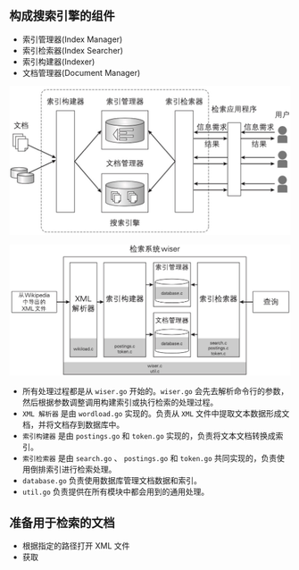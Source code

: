 ## 构成搜索引擎的组件
- 索引管理器(Index Manager)
- 索引检索器(Index Searcher)
- 索引构建器(Indexer)
- 文档管理器(Document Manager)

![搜索引擎的构成](./img/01.Index.jpg)

![全文搜索引擎wiser的构成](./img/02.wiser.jpg)

- 所有处理过程都是从 `wiser.go` 开始的。`wiser.go` 会先去解析命令行的参数，然后根据参数调整调用构建索引或执行检索的处理过程。
- `XML 解析器` 是由 `wordload.go` 实现的。负责从 `XML` 文件中提取文本数据形成文档，并将文档存到数据库中。
- `索引构建器` 是由 `postings.go` 和 `token.go` 实现的，负责将文本文档转换成索引。
- `索引检索器` 是由 `search.go` 、 `postings.go` 和 `token.go` 共同实现的，负责使用倒排索引进行检索处理。
- `database.go` 负责使用数据库管理文档数据和索引。
- `util.go` 负责提供在所有模块中都会用到的通用处理。

## 准备用于检索的文档

- 根据指定的路径打开 XML 文件
- 获取 <title> 标签中的内容作为文档的标题
- 获取 <text> 标签中的内容作为文档的正文
- 将标题和正文传给索引构建器

反复执行上述处理过程中的后三步...

## 构建倒排索引的步骤

1. 从作为检索对象的文件中提取出词元及其出现的位置
2. 对于每个词元，将其所在文档的引用信息(文档编号)和出现在文档中的位置保存起来

### 提取词元
提取词元使用N-gram或词素解析的方法将句子分隔成词元的序列。

首先在字符串的编码上，将 UTF-8 转换成 UTF-32。UTF-32 是一种以4字节(32bit)的数值为单位表示Unicode字符的编码方式。

由于Unicode的字符与表示该字符的数值是一一对应的，所以在UTF-32中，由 N-gram 分割而成的词元所含有的字节数就变成固定的了。

这样就简化了程序上的处理过程，但是增加了处理速度和内存使用量。

在文件 `token.go` 中的函数 `NgramNext()` 负责将句子分隔成词元

### 为每个词元创建倒排列表

- 文档级别的倒排列表：关联到词元上的文档编号的集合
- 单词级别的倒排列表：由文档编号和词元在文档中出现的位置构成的二元组的集合
- 倒排文件：由所有词元的倒排列表汇聚而成的集合称为倒排文件。

使用单词级别的倒排列表可以进行快速的短语检索。

## 开始构建倒排索引

### 在存储器上创建倒排索引

每个用户都可以自定义自己的单词表，所以在内存上为所有文档构建倒排索引并不现实。
因此，使用硬盘或SSD等二级存储器来构建倒排索引

这里我们使用基于归并的构建方法，对于某个文档集合。

- 现在内存上为其建立一个较小的倒排索引，
- 然后将这个较小的倒排索引和存储器上的倒排索引合并，
- 通过返回进行这两步操作，最终就能一点点地在存储器上构建出较大的倒排索引了。

我们将在内存上构建的临时倒排索引称为“小倒排索引”。

### 倒排列表和倒排文件的数据结构

在 wiser 中，**倒排列表**是使用结构体 `postings_list` 来管理的。

```go
// 倒排列表（以文档编号和位置信息为元素的链表结构）
type PostingsList struct {
	DocumentID     int           // 文档编号
	Positions      []int         // 位置信息的数组 TODO: 不知道是啥类型
	PositionsCount int           // 位置信息的条数
	Next           *PostingsList // 指向下一个倒排列表
}
```

在 wiser 中，**倒排文件**是使用结构体 `inverted_index_hash` 来管理的。

```go
// 倒排索引（以词元编号为键，以倒排列表为值的关联数组）
type InvertedIndexHash struct {
	TokenID       int           // 词元编号（Token ID）
	PostingsList  *PostingsList // 指向包含该词元的倒排列表的指针
	//PostingsMap   map[int][]int
	DocsCount     int // 出现过该词元的文档数
	PostingsCount int // 该词元在所有文档中的出现次数之和
	// TODO: 将该结构体转化为哈希表 - 用于管理倒排列表的关联数组
}
```

为了将结构体当做关联数组来处理，`inverted_index_hash` 类型表示整个关联数组。

`inverted_index_value` 表示关联数组中的一个元素。

### 从源代码级别梳理索引的构建顺序

|函数名|文件名|
|---|---|
|AddDocument()|logic/wiser.go|
|GetTokenId()|db/document.go|
|IsIgnoredChar()|util/utils.go|
|NgramNext()|util/utils.go|
|TextToPostingsLists()|logic/token.go|
|TokenToPostingsList()|logic/token.go|

在wiser中，我们首先调用了函数 `AddDocument()`, 该函数的作用是为文档的标题和正文构建倒排索引以及用于存储文档的数据库。

在函数`AddDocument()` 内部会进行如下的操作

1. 从文档中取出词元
2. 为每个词元建立倒排列表，并更新小倒排索引
3. 每当小倒排索引增长到一定大小，就将其于存储器上的倒排索引合并到一起

#### 函数 `AddDocument()` 

```go
// 将文档添加到数据库中，建立倒排索引
// title 文档标题，为 Nil 时将会清空缓冲区
// body 文档正文
func (env *WiserEnv) AddDocument(title, body string) error {
	if len(title) > 0 && len(body) > 0 {
		// 将文档标题和正文存储到数据库中
		dao.DBAddDocument(title, body)
		// 并获取该文档对应的文档编号
		documentID := dao.DBGetDocumentID(title)

		// 为文档创建倒排列表
    // 根据文档编号和文档内容更新存储在变量env.IIBuffer中的小倒排索引
		err := env.TextToPostingsLists(documentID, body)
		if err != nil {
			return err
		}
		env.IIBufferCount++ // 用户更新倒排索引的缓冲区中的文档数
		env.IndexedCount++  // 建立了索引的文档数
		fmt.Printf("count: %d title: %s\n", env.IndexedCount, title)
	}
  
	// 存储在缓冲区中的文档数量达到了指定的阈值时，更新存储器上的倒排索引
	// 当 title 为空时，或者当已构建出小倒排索引的文档数量达到了阈值时，就合并索引
	// 另外，title 为空，还标志着所有的文档都已经处理完了。
	// 阈值设定得越小，内存的使用量也就越小，但会增加堆数据库的访问次数。
	// 反过来，阅知设定得越大，内存的使用量就越大，也减少了对数据库的访问次数。
	if len(env.IIBuffer) > env.IIBufferUpdateThreshold && title == "" {
		util.PrintTimeDiff()
		// 更新所有词元对应的倒排项，合并倒排索引，
		// 并将合并后的结果写入数据库(存储器)中。
		err := env.UpdatePostingsAndFree()
		if err != nil {
			return err
		}
		util.PrintTimeDiff()
	}
	return nil
}
```

#### 函数 `TextToPostingsLists`  

```go
// 为构成文档内容的字符串建立倒排列表的集合(倒排文件)
// document id 文档编号。为0时表示要把查询的关键词作为处理对象
// text 输入的字符串
func (env *WiserEnv) TextToPostingsLists(documentId int, text string) error {
	// 分隔 N-gram 词元
	runeBody := []rune(text)
	start := 0
	for {
    // 每次从字符串中取出长度为 N-gram 的词元
		tokenLen, position := util.NgramNext(runeBody, &start, env.TokenLen)
		if tokenLen == 0 {
			break
		}
		if tokenLen < env.TokenLen {
			continue
		}
		// 将词元添加到倒排列表中
		token := string(runeBody[position : position+env.TokenLen])
		err := env.TokenToPostingsList(documentId, token, start)
		if err != nil {
			return err
		}
	}
  // 当循环结束后，传入的 text 构成的倒排索引就构建好了。
	return nil
}
```

####  函数`NgramNext()`

```go
// 将输入的字符串分隔为N-gram
// ustr 输入的字符串
// n N-gram 中 N 的取值。建议将其设为大于 1 的值
// start 词元的起始位置
// 返回分隔出来的词元的长度
func NgramNext(ustr []rune, start *int, n int) (int, int) {
	totalLen := len(ustr)
	// 读取时跳过文本开头的空格等字符
	for {
		if *start >= totalLen {
			break
		}
		// 当不是空白字符的时候就跳出循环
		if !IsIgnoredChar(ustr[*start]) {
			break
		}
		*start++
	}
	tokenLen := 0
	position := *start

	// 不断取出最多包含n个字符的词元，直到遇到不属于索引对象的字符或到达了字符串的尾部
	for {
		if *start >= totalLen {
			break
		}
		if tokenLen >= n {
			break
		}
    // 当是空白字符的时候就结束索引
		if IsIgnoredChar(ustr[*start]) {
			break
		}
		*start++
		tokenLen++
	}

	if tokenLen >= n {
		*start = position + 1
	}

	return tokenLen, position
}
```

#### 函数`TokenToPostingsList`

```go
// 为传入的词元创建倒排列表
// document id 文档编号
// token 词元
// start 词元出现的位置
func (env *WiserEnv) TokenToPostingsList(id int, token string, start int) error {
	// 获取词元对应的编号
	tokenID, _ := DBGetTokenID(token, id)
	// 看是否能找到已 token id 为键的倒排列表
	IIEntry, ok := env.IIBuffer[tokenID]
  // 小倒排索引中不存在关联到该词元上的倒排列表
	if !ok {
    // 先生成一个空的小倒排索引
		IIEntry = InvertedIndex{
			PostingsMap:   map[int][]int{},
			PostingsCount: 0,
		}
    // 将该词元添加到新建的小倒排索引中
		env.IIBuffer[tokenID] = IIEntry
	}
  // 看小倒排索引中是否存在关联到该词元上的倒排列表
	_, ok = IIEntry.PostingsMap[id]
	if !ok {
    // 将新的倒排列表添加到小倒排索引中
		IIEntry.PostingsMap[id] = []int{}
	}
	// 存储位置信息，关联到词元上的倒排列表
	IIEntry.PostingsMap[id] = append(IIEntry.PostingsMap[id], start)
  // 该倒排列表中词元的的出现次数增加1
	IIEntry.PostingsCount++
	return nil
}
```

#### 函数`UpdatePostingsAndFree()` 

```go
// 将内存上（小倒排索引中）的倒排列表与存储器上的倒排列表合并后存储到数据库中
// env 存储着应用程序运行环境的结构体
// p 含有倒排列表的倒排索引中的索引项
func (env *WiserEnv) UpdatePostingsAndFree() error {
	for tokenID, IIEntry := range env.IIBuffer {
    // 从数据库中取出作为合并源的倒排列表
		oldPostings, err := FetchPostings(tokenID)
		if err != nil {
			return err
		}
    // 如果数据库中存在作为合并源的倒排列表
		if oldPostings != nil {
      // 就将该倒排列表和要合并进来的倒排列表合并在一起
			IIEntry.PostingsMap = util.MergePostings(oldPostings, IIEntry.PostingsMap)
		}
    // 将内存上的倒排列表转换成了字节序列
		buf, err := util.EncodePostings(IIEntry.PostingsMap)
		if err != nil {
			return err
		}
    // 将转换后的字节序列存储到了数据库中
		dao.UpdatePostings(tokenID, len(IIEntry.PostingsMap), buf)
	}
	env.IIBuffer = map[int]InvertedIndex{}
	fmt.Println("Index flushed")
	return nil
}
```

#### 函数`MergePostings` 

```go
// 合并内存上的两个倒排索引
// 获取将两个倒排列表合并后得到的倒排列表
func MergePostings(pa, pb map[int][]int) map[int][]int {
	mergePostings := map[int][]int{}
	allKeysSet := NewSet()

	for key := range pa {
		allKeysSet.Add(key)
	}
	for key := range pb {
		allKeysSet.Add(key)
	}

	for _, key := range allKeysSet.List() {
		subSet := NewSet()
		al, ok := pa[key]
		if ok {
			subSet.Add(al...)
		}
		bl, ok := pb[key]
		if ok {
			subSet.Add(bl...)
		}
		mergePostings[key] = subSet.SortList()
	}
	return mergePostings
}
```

### 总结

至此就梳理完了以函数 `AddDocument()` 为入口的构建倒排索引的处理流程。

1. 从文档中取出词元。
2. 为每个词元创建倒排列表并将该倒排列表添加到小倒排索引中。
3. 每当小倒排索引增长到一定大小，就将其与存储器上的倒排索引合并到一起。

 

## 使用倒排索引

### 检索处理的大致流程

wiser 只支持 AND 检索，所以在下文都假设进行的是 AND 检索

1. 将查询分割为词元
2. 将分割出的各个词元，按照出现过该词元的文档数量进行*升序排列*
3. 获取各个词元的倒排列表，并从中取出文档编号和该词元在文档中出现位置的列表
4. 如果所有词元都出现在同一文档中，并且这些词元的出现位置都是相邻的，那么就将该文档添加到检索结果中
5. 计算已添加到检索结果中的各文档与查询的匹配度(在wiser中使用TF-IDF值作为匹配度)
6. 将检索结果按照匹配度的降序排列
7. 从经过排序的检索结果中取出排在前面的若干个文档作为检索结果返回

步骤2中升序排列，可以尽早缩小检索结果的范围，就可以减少在步骤4中进行比较处理的次数。

### 使用倒排索引进行检索

#### 从源码级别梳理检索处理的流程

以检索模式启动 wiser 后，函数 `search()`  就会被调用

```go
// 进行全文检索 query 查询
func (env *WiserEnv) Search(q string) {
	// 判断查询字符串的长度是否大于 N-gram 中的 N 的取值
	var result = &SearchResult{}
	if len(q) < env.TokenLen {
		fmt.Println("too short query.")
		return
	} else { // 如果长度大于N，就将词元从查询字符串中提取出来
		queryTokens := splitQueryToTokens(q)
		// 以刚刚提取出来的词元作为参数，开始进行检索处理
		result = searchDocs(queryTokens)
	}
	// 打印检索结果
	printSearchResults(result)
}
```

####`splitQueryToTokens`  函数的具体实现

```go

```













